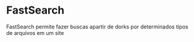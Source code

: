 # FastSearch
FastSearch permite fazer buscas apartir de dorks por determinados tipos de arquivos em um site 
